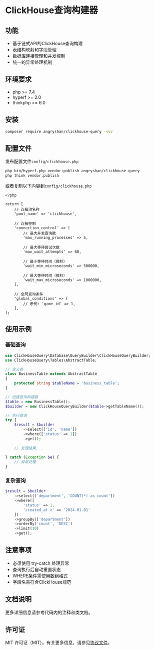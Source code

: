 # ClickHouse查询构建器

## 功能

* 基于链式API的ClickHouse查询构建
* 表结构映射和字段管理
* 数据库连接管理和并发控制
* 统一的异常处理机制

## 环境要求

* php >= 7.4
* hyperf >= 2.0
* thinkphp >= 6.0

## 安装

```bash
composer require angryshan/clickhouse-query -vvv
```

## 配置文件

发布配置文件`config/clickhouse.php`

```bash
php bin/hyperf.php vendor:publish angryshan/clickhouse-query
php think vendor:publish
```

或者复制以下内容到`config/clickhouse.php`
```
<?php

return [
    // 连接池名称
    'pool_name' => 'clickhouse',
    
    // 连接控制
    'connection_control' => [
        // 最大并发查询数
        'max_running_processes' => 5,
        
        // 最大等待尝试次数
        'max_wait_attempts' => 60,
        
        // 最小等待时间（微秒）
        'wait_min_microseconds' => 500000,
        
        // 最大等待时间（微秒）
        'wait_max_microseconds' => 1000000,
    ],
    
    // 全局查询条件
    'global_conditions' => [
        // 示例: 'game_id' => 1, 
    ],
]; 
```

## 使用示例

### 基础查询

```php
use ClickHouseQuery\Database\QueryBuilder\ClickHouseQueryBuilder;
use ClickHouseQuery\Tables\AbstractTable;

// 定义表
class BusinessTable extends AbstractTable
{
    protected string $tableName = 'business_table';
}

// 创建查询构建器
$table = new BusinessTable();
$builder = new ClickHouseQueryBuilder($table->getTableName());

// 执行查询
try {
    $result = $builder
        ->select(['id', 'name'])
        ->where(['status' => 1])
        ->get();
        
    // 处理结果...
    
} catch (Exception $e) {
    // 异常处理
}
```

### 复杂查询

```php
$result = $builder
    ->select(['department', 'COUNT(*) as count'])
    ->where([
        'status' => 1,
        'created_at >' => '2024-01-01'
    ])
    ->groupBy(['department'])
    ->orderBy('count', 'DESC')
    ->limit(10)
    ->get();
```

## 注意事项

* 必须使用 try-catch 处理异常
* 查询执行后自动重置状态
* WHERE条件需使用数组格式
* 字段名需符合ClickHouse规范

## 文档说明

更多详细信息请参考代码内的注释和类文档。

## 许可证

MIT 许可证（MIT）。有关更多信息，请参见[协议文件](LICENSE)。 